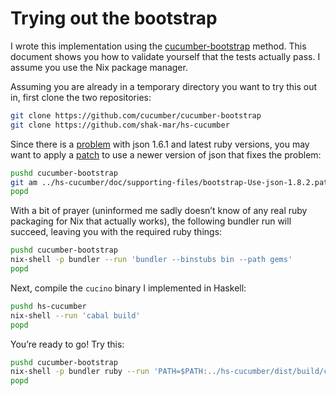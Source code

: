 # Trying out the bootstrap

I wrote this implementation using the [cucumber-bootstrap][1] method.  This
document shows you how to validate yourself that the tests actually pass.  I
assume you use the Nix package manager.

Assuming you are already in a temporary directory you want to try this out in,
first clone the two repositories:

```sh
git clone https://github.com/cucumber/cucumber-bootstrap
git clone https://github.com/shak-mar/hs-cucumber
```

Since there is a [problem][2] with json 1.6.1 and latest ruby versions, you may
want to apply a [patch][3] to use a newer version of json that fixes the
problem:

```sh
pushd cucumber-bootstrap
git am ../hs-cucumber/doc/supporting-files/bootstrap-Use-json-1.8.2.patch
popd
```

With a bit of prayer (uninformed me sadly doesn’t know of any real ruby
packaging for Nix that actually works), the following bundler run will succeed,
leaving you with the required ruby things:

```sh
pushd cucumber-bootstrap
nix-shell -p bundler --run 'bundler --binstubs bin --path gems'
popd
```

Next, compile the `cucino` binary I implemented in Haskell:

```sh
pushd hs-cucumber
nix-shell --run 'cabal build'
popd
```

You’re ready to go!  Try this:

```sh
pushd cucumber-bootstrap
nix-shell -p bundler ruby --run 'PATH=$PATH:../hs-cucumber/dist/build/cucino/ ./bin/cucumber'
popd
```

[1]: https://github.com/cucumber/cucumber-bootstrap
[2]: https://github.com/flori/json/issues/229
[3]: https://github.com/shak-mar/hs-cucumber/blob/master/doc/supporting-files/bootstrap-Use-json-1.8.2.patch
